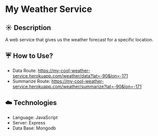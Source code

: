 # My Weather Service

## :sunny: Description
A web service that gives us the weather forecast for a specific location.

## :umbrella: How to Use?
* Data Route: https://my-cool-weather-service.herokuapp.com/weather/data?lat=-90&lon=-171
* Summarize Route: https://my-cool-weather-service.herokuapp.com/weather/summarize?lat=-90&lon=-171

## :cloud: Technologies
* Language: JavaScript
* Server: Express
* Data Base: Mongodb
